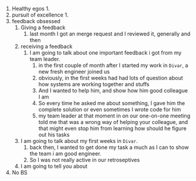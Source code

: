 

1. Healthy egos
	1. 
2. pursuit of excellence
	1. 
3. feedback obsessed
	1. Giving a feedback
		1. last month I got an merge request and I reviewed it, generally and then 
	2. receiving a feedback
		1. I am going to talk about one important feedback i got from my team leader. 
			1. in the first couple of month after I started my work in `Divar`, a new fresh engineer joined us
			3. obviously, in the first weeks had had lots of question about how systems are working together and stuffs
			4. And I wanted to help him, and show how  him good colleague I am
			5. So every time he asked me about something, I gave him the complete solution or even sometimes I wrote code for him
			6. my team leader at that moment in on our one-on-one meeting told me that was a wrong way of helping your colleague, and that might even stop him from learning how should he figure out his tasks
	3. I am going to talk about my first weeks in `Divar`.
		1. back then, I wanted to get done my task a much as I can to show the team i am good engineer. 
		2. So  I was not really active in our retroseptives
	4. I am going to tell you about 
5. No BS
